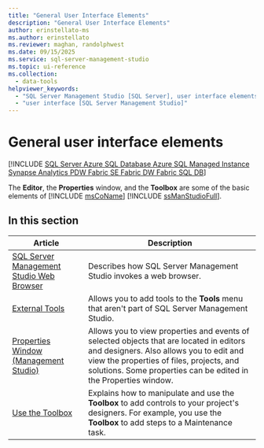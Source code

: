 ```yaml
---
title: "General User Interface Elements"
description: "General User Interface Elements"
author: erinstellato-ms
ms.author: erinstellato
ms.reviewer: maghan, randolphwest
ms.date: 09/15/2025
ms.service: sql-server-management-studio
ms.topic: ui-reference
ms.collection:
  - data-tools
helpviewer_keywords:
  - "SQL Server Management Studio [SQL Server], user interface elements"
  - "user interface [SQL Server Management Studio]"
---
```

# General user interface elements

[!INCLUDE [SQL Server Azure SQL Database Azure SQL Managed Instance Synapse Analytics PDW Fabric SE Fabric DW Fabric SQL DB](includes/applies-to-version/sql-asdb-asdbmi-asa-pdw-fabricse-fabricdw-fabricsqldb.md)]

The **Editor**, the **Properties** window, and the **Toolbox** are some of the basic elements of [!INCLUDE [msCoName](includes/msconame-md.md)] [!INCLUDE [ssManStudioFull](includes/ssmanstudiofull-md.md)].

## In this section

| Article | Description |
| --- | --- |
| [SQL Server Management Studio Web Browser](sql-server-management-studio-web-browser.md) | Describes how SQL Server Management Studio invokes a web browser. |
| [External Tools](menu-help/external-tools.md) | Allows you to add tools to the **Tools** menu that aren't part of SQL Server Management Studio. |
| [Properties Window (Management Studio)](properties-window-management-studio.md) | Allows you to view properties and events of selected objects that are located in editors and designers. Also allows you to edit and view the properties of files, projects, and solutions. Some properties can be edited in the Properties window. |
| [Use the Toolbox](use-the-toolbox.md) | Explains how to manipulate and use the **Toolbox** to add controls to your project's designers. For example, you use the **Toolbox** to add steps to a Maintenance task. |
